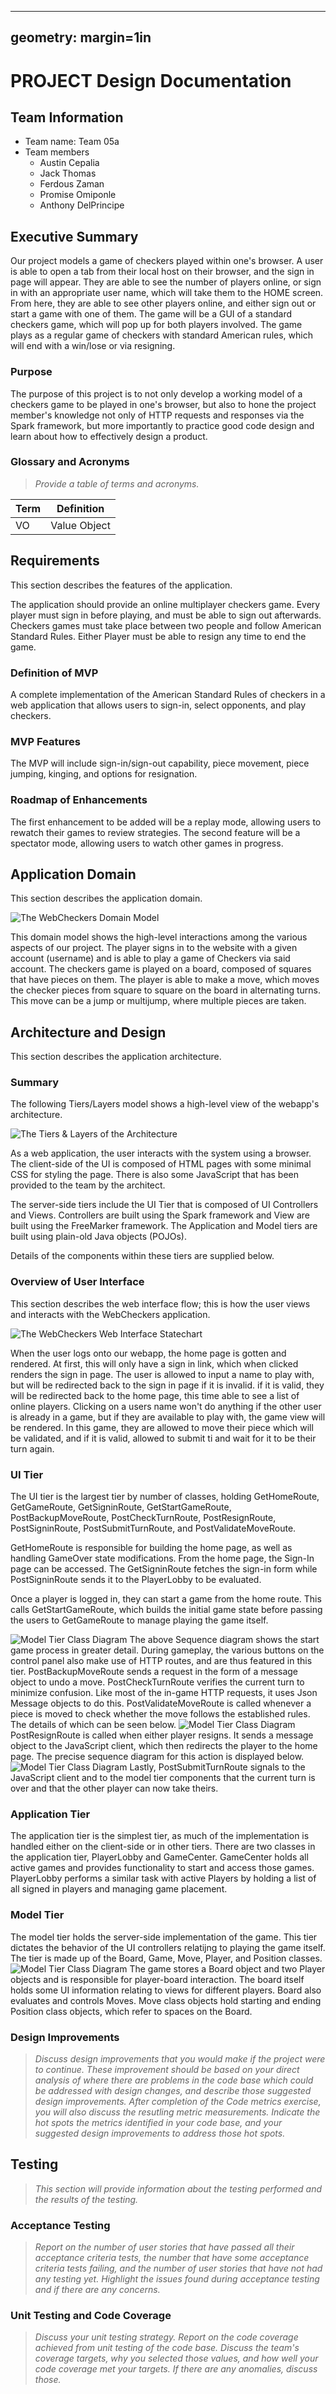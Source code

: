  ---
geometry: margin=1in
---
# PROJECT Design Documentation

## Team Information
* Team name: Team 05a
* Team members
  * Austin Cepalia
  * Jack Thomas
  * Ferdous Zaman
  * Promise Omiponle
  * Anthony DelPrincipe

## Executive Summary

Our project models a game of checkers played within one's browser. 
A user is able to open a tab from their local host on their browser, and the
sign in page will appear. They are able to see the number of players online,
or sign in with an appropriate user name, which will take them to the
HOME screen. From here, they are able to see other players online, and either
sign out or start a game with one of them. The game will be a GUI of
a standard checkers game, which will pop up for both players involved.
The game plays as a regular game of checkers with standard American rules,
which will end with a win/lose or via resigning.

### Purpose
The purpose of this project is to not only develop a working model of a checkers
game to be played in one's browser, but also to hone the project member's 
knowledge not only of HTTP requests and responses via the Spark framework,
but more importantly to practice good code design and learn about how to effectively
design a product.


### Glossary and Acronyms
> _Provide a table of terms and acronyms._

| Term | Definition |
|------|------------|
| VO | Value Object |


## Requirements

This section describes the features of the application.

The application should provide an online multiplayer checkers game.
Every player must sign in before playing, and must be able to sign out afterwards.
Checkers games must take place between two people and follow American Standard Rules.
Either Player must be able to resign any time to end the game.

### Definition of MVP
A complete implementation of the American Standard Rules of checkers
in a web application that allows users to sign-in, select opponents, and play
checkers.

### MVP Features
The MVP will include sign-in/sign-out capability, piece movement, 
piece jumping, kinging, and options for resignation.

### Roadmap of Enhancements
The first enhancement to be added will be a replay mode, allowing users to 
rewatch their games to review strategies. The second feature will be a spectator mode, 
allowing users to watch other games in progress.


## Application Domain

This section describes the application domain.

![The WebCheckers Domain Model](CheckersDomain.png)

This domain model shows the high-level interactions among the various aspects of
our project. The player signs in to the website with a given account (username)
and is able to play a game of Checkers via said account. The checkers game is
played on a board, composed of squares that have pieces on them. The player is able
to make a move, which moves the checker pieces from square to square on the board in
alternating turns. This move can be a jump or multijump, where multiple pieces are
taken.


## Architecture and Design

This section describes the application architecture.

### Summary

The following Tiers/Layers model shows a high-level view of the webapp's architecture.

![The Tiers & Layers of the Architecture](architecture-tiers-and-layers.png)

As a web application, the user interacts with the system using a
browser.  The client-side of the UI is composed of HTML pages with
some minimal CSS for styling the page.  There is also some JavaScript
that has been provided to the team by the architect.

The server-side tiers include the UI Tier that is composed of UI Controllers and Views.
Controllers are built using the Spark framework and View are built using the FreeMarker framework.  The Application and Model tiers are built using plain-old Java objects (POJOs).

Details of the components within these tiers are supplied below.


### Overview of User Interface

This section describes the web interface flow; this is how the user views and interacts
with the WebCheckers application.

![The WebCheckers Web Interface Statechart](StateDiagramS2.png)

When the user logs onto our webapp, the home page is gotten and rendered. At first,
this will only have a sign in link, which when clicked renders the sign in page.
The user is allowed to input a name to play with, but will be redirected back
to the sign in page if it is invalid. if it is valid, they will be redirected
back to the home page, this time able to see a list of online players. Clicking on
a users name won't do anything if the other user is already in a game, but if they
are available to play with, the game view will be rendered. In this game, they are
allowed to move their piece which will be validated, and if it is valid, allowed to
submit ti and wait for it to be their turn again.

### UI Tier
The UI tier is the largest tier by number of classes, holding
GetHomeRoute, GetGameRoute, GetSigninRoute, GetStartGameRoute,
PostBackupMoveRoute, PostCheckTurnRoute, PostResignRoute, PostSigninRoute,
PostSubmitTurnRoute, and PostValidateMoveRoute.

GetHomeRoute is responsible for building the home page, as well as handling 
GameOver state modifications. From the home page, the Sign-In page can be
accessed. The GetSigninRoute fetches the sign-in form while PostSigninRoute
sends it to the PlayerLobby to be evaluated. 

Once a player is logged in, they can start a game from the home route.
This calls GetStartGameRoute, which builds the initial game
state before passing the users to GetGameRoute to manage playing the game itself.

![Model Tier Class Diagram](StartGameRoute.png)
The above Sequence diagram shows the start game process in greater detail.
During gameplay, the various buttons on the control panel also make use of HTTP routes,
and are thus featured in this tier. PostBackupMoveRoute sends a request in the form of a message object
to undo a move. PostCheckTurnRoute verifies the current turn to minimize confusion.
Like most of the in-game HTTP requests, it uses Json Message objects to do this.
PostValidateMoveRoute is called whenever a piece is moved to check whether the move follows
the established rules. The details of which can be seen below.
![Model Tier Class Diagram](PostValidateMoveRoute.png)
PostResignRoute is called when either player resigns. It sends a message object
to the JavaScript client, which then redirects the player to the home page. The precise sequence diagram
for this action is displayed below.
![Model Tier Class Diagram](PostResignSequence.png)
Lastly, PostSubmitTurnRoute signals to the JavaScript client and to the model tier
components that the current turn is over and that the other player can now take theirs.


### Application Tier
The application tier is the simplest tier, as much of the implementation 
is handled either on the client-side or in other tiers. There are two classes in the application tier, 
PlayerLobby and GameCenter. GameCenter holds all active games and provides 
functionality to start and access those games. PlayerLobby performs a similar task with active
Players by holding a list of all signed in players and managing game placement.



### Model Tier
The model tier holds the server-side implementation of the game.
This tier dictates the behavior of the UI controllers relatijng to
playing the game itself. The tier is made up of the Board,
Game, Move, Player, and Position classes.
![Model Tier Class Diagram](ModelTierClassDiagram.png)
The game stores a Board object and two Player objects and is responsible
for player-board interaction. The board itself holds some UI information relating 
to views for different players. Board also evaluates and controls Moves.
Move class objects hold starting and ending Position class objects, which refer to
spaces on the Board.

### Design Improvements
> _Discuss design improvements that you would make if the project were
> to continue. These improvement should be based on your direct
> analysis of where there are problems in the code base which could be
> addressed with design changes, and describe those suggested design
> improvements. After completion of the Code metrics exercise, you
> will also discuss the resutling metric measurements.  Indicate the
> hot spots the metrics identified in your code base, and your
> suggested design improvements to address those hot spots._

## Testing
> _This section will provide information about the testing performed
> and the results of the testing._

### Acceptance Testing
> _Report on the number of user stories that have passed all their
> acceptance criteria tests, the number that have some acceptance
> criteria tests failing, and the number of user stories that
> have not had any testing yet. Highlight the issues found during
> acceptance testing and if there are any concerns._

### Unit Testing and Code Coverage
> _Discuss your unit testing strategy. Report on the code coverage
> achieved from unit testing of the code base. Discuss the team's
> coverage targets, why you selected those values, and how well your
> code coverage met your targets. If there are any anomalies, discuss
> those._

